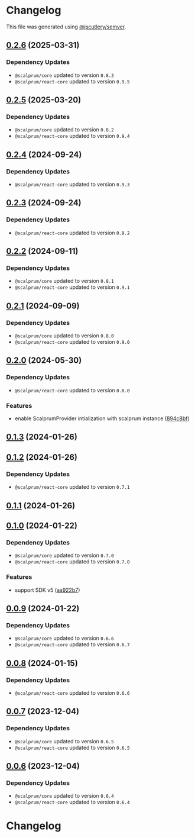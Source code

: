 # Changelog

This file was generated using [@jscutlery/semver](https://github.com/jscutlery/semver).

## [0.2.6](https://github.com/scalprum/scaffloding/compare/@scalprum/react-test-utils-0.2.5...@scalprum/react-test-utils-0.2.6) (2025-03-31)

### Dependency Updates

* `@scalprum/core` updated to version `0.8.3`
* `@scalprum/react-core` updated to version `0.9.5`
## [0.2.5](https://github.com/scalprum/scaffloding/compare/@scalprum/react-test-utils-0.2.4...@scalprum/react-test-utils-0.2.5) (2025-03-20)

### Dependency Updates

* `@scalprum/core` updated to version `0.8.2`
* `@scalprum/react-core` updated to version `0.9.4`
## [0.2.4](https://github.com/scalprum/scaffolding/compare/@scalprum/react-test-utils-0.2.3...@scalprum/react-test-utils-0.2.4) (2024-09-24)

### Dependency Updates

* `@scalprum/react-core` updated to version `0.9.3`
## [0.2.3](https://github.com/scalprum/scaffolding/compare/@scalprum/react-test-utils-0.2.2...@scalprum/react-test-utils-0.2.3) (2024-09-24)

### Dependency Updates

* `@scalprum/react-core` updated to version `0.9.2`
## [0.2.2](https://github.com/scalprum/scaffolding/compare/@scalprum/react-test-utils-0.2.1...@scalprum/react-test-utils-0.2.2) (2024-09-11)

### Dependency Updates

* `@scalprum/core` updated to version `0.8.1`
* `@scalprum/react-core` updated to version `0.9.1`
## [0.2.1](https://github.com/scalprum/scaffolding/compare/@scalprum/react-test-utils-0.2.0...@scalprum/react-test-utils-0.2.1) (2024-09-09)

### Dependency Updates

* `@scalprum/core` updated to version `0.8.0`
* `@scalprum/react-core` updated to version `0.9.0`
## [0.2.0](https://github.com/scalprum/scaffolding/compare/@scalprum/react-test-utils-0.1.3...@scalprum/react-test-utils-0.2.0) (2024-05-30)

### Dependency Updates

* `@scalprum/react-core` updated to version `0.8.0`

### Features

* enable ScalprumProvider intialization with scalprum instance ([894c8bf](https://github.com/scalprum/scaffolding/commit/894c8bf3d9f32a3f2236d8f1fac86a557cd09639))

## [0.1.3](https://github.com/scalprum/scaffolding/compare/@scalprum/react-test-utils-0.1.2...@scalprum/react-test-utils-0.1.3) (2024-01-26)

## [0.1.2](https://github.com/scalprum/scaffolding/compare/@scalprum/react-test-utils-0.1.1...@scalprum/react-test-utils-0.1.2) (2024-01-26)

### Dependency Updates

* `@scalprum/react-core` updated to version `0.7.1`
## [0.1.1](https://github.com/scalprum/scaffolding/compare/@scalprum/react-test-utils-0.1.0...@scalprum/react-test-utils-0.1.1) (2024-01-26)

## [0.1.0](https://github.com/scalprum/scaffolding/compare/@scalprum/react-test-utils-0.0.9...@scalprum/react-test-utils-0.1.0) (2024-01-22)

### Dependency Updates

* `@scalprum/core` updated to version `0.7.0`
* `@scalprum/react-core` updated to version `0.7.0`

### Features

* support SDK v5 ([aa922b7](https://github.com/scalprum/scaffolding/commit/aa922b710d50c2ae5058a4b11a623c93ce89edcf))

## [0.0.9](https://github.com/scalprum/scaffolding/compare/@scalprum/react-test-utils-0.0.8...@scalprum/react-test-utils-0.0.9) (2024-01-22)

### Dependency Updates

* `@scalprum/core` updated to version `0.6.6`
* `@scalprum/react-core` updated to version `0.6.7`
## [0.0.8](https://github.com/scalprum/scaffolding/compare/@scalprum/react-test-utils-0.0.7...@scalprum/react-test-utils-0.0.8) (2024-01-15)

### Dependency Updates

* `@scalprum/react-core` updated to version `0.6.6`
## [0.0.7](https://github.com/scalprum/scaffolding/compare/@scalprum/react-test-utils-0.0.6...@scalprum/react-test-utils-0.0.7) (2023-12-04)

### Dependency Updates

* `@scalprum/core` updated to version `0.6.5`
* `@scalprum/react-core` updated to version `0.6.5`
## [0.0.6](https://github.com/scalprum/scaffolding/compare/@scalprum/react-test-utils-0.0.5...@scalprum/react-test-utils-0.0.6) (2023-12-04)

### Dependency Updates

* `@scalprum/core` updated to version `0.6.4`
* `@scalprum/react-core` updated to version `0.6.4`
# Changelog

